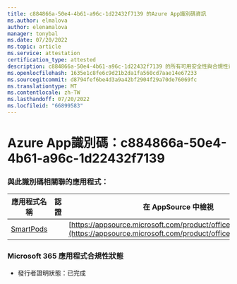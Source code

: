 ```yaml
---
title: c884866a-50e4-4b61-a96c-1d22432f7139 的Azure App識別碼資訊
ms.author: elmalova
author: elenamalova
manager: tonybal
ms.date: 07/20/2022
ms.topic: article
ms.service: attestation
certification_type: attested
description: c884866a-50e4-4b61-a96c-1d22432f7139 的所有可用安全性與合規性資訊。
ms.openlocfilehash: 1635e1c8fe6c9d21b2da1fa560cd7aae14e67233
ms.sourcegitcommit: d8794fef6be4d3a9a42bf2904f29a70de76069fc
ms.translationtype: MT
ms.contentlocale: zh-TW
ms.lasthandoff: 07/20/2022
ms.locfileid: "66899583"
---
```

# <a name="azure-app-id-c884866a-50e4-4b61-a96c-1d22432f7139"></a>Azure App識別碼：c884866a-50e4-4b61-a96c-1d22432f7139


### <a name="apps-associated-with-this-id"></a>與此識別碼相關聯的應用程式：
| **應用程式名稱** | **認證** | **在 AppSource 中檢視** |
|--------------|---------------|-----------------------|
| [SmartPods](../forward/WA200004105.md) |  | [https://appsource.microsoft.com/product/office/WA200004105](https://appsource.microsoft.com/product/office/WA200004105) |

### <a name="microsoft-365-app-compliance-status"></a>Microsoft 365 應用程式合規性狀態
- 發行者證明狀態：已完成
